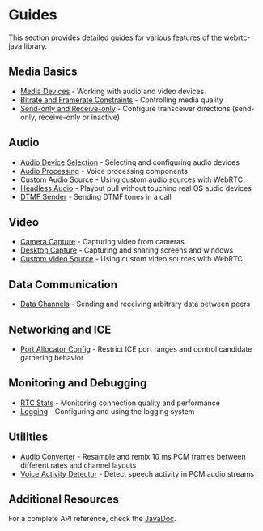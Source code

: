 # Guides <!-- {docsify-ignore-all} -->

This section provides detailed guides for various features of the webrtc-java library.

## Media Basics

- [Media Devices](guide/media_devices.md) - Working with audio and video devices
- [Bitrate and Framerate Constraints](guide/constraints.md) - Controlling media quality
- [Send-only and Receive-only](guide/send_receive_direction.md) - Configure transceiver directions (send-only, receive-only or inactive)

## Audio

- [Audio Device Selection](guide/audio_devices.md) - Selecting and configuring audio devices
- [Audio Processing](guide/audio_processing.md) - Voice processing components
- [Custom Audio Source](guide/custom_audio_source.md) - Using custom audio sources with WebRTC
- [Headless Audio](guide/headless_audio_device_module.md) - Playout pull without touching real OS audio devices
- [DTMF Sender](guide/dtmf_sender.md) - Sending DTMF tones in a call

## Video

- [Camera Capture](guide/camera_capture.md) - Capturing video from cameras
- [Desktop Capture](guide/desktop_capture.md) - Capturing and sharing screens and windows
- [Custom Video Source](guide/custom_video_source.md) - Using custom video sources with WebRTC

## Data Communication

- [Data Channels](guide/data_channels.md) - Sending and receiving arbitrary data between peers

## Networking and ICE

- [Port Allocator Config](guide/port_allocator_config.md) - Restrict ICE port ranges and control candidate gathering behavior

## Monitoring and Debugging

- [RTC Stats](guide/rtc_stats.md) - Monitoring connection quality and performance
- [Logging](guide/logging.md) - Configuring and using the logging system

## Utilities

- [Audio Converter](guide/audio_converter.md) - Resample and remix 10 ms PCM frames between different rates and channel layouts
- [Voice Activity Detector](guide/voice_activity_detector.md) - Detect speech activity in PCM audio streams

## Additional Resources

For a complete API reference, check the [JavaDoc](https://javadoc.io/doc/dev.onvoid.webrtc/webrtc-java/latest/index.html).